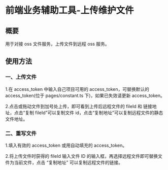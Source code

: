 # 前端业务辅助工具-上传维护文件

## 概要

用于对接 oss 文件服务，上传文件到远程 oss 服务。

## 使用方法

### 一、上传文件

1.在 access_token 中输入自己项目可用的 access_token，可替换默认的 access_token(位于 pages/constant.ts 下)，如果已失效请更新 access_token。

2.点击或拖动文件到加号处上传，即可看到上传后远程文件的 fileId 和 链接地址，点击“复制 fileId”可以复制文件 id，点击“复制地址”可以复制远程文件的静态文件地址。

### 二、重写文件

1.填入有效的 access_token 或用自动填充的 access_token。

2.将上传文件时获得的 fileId 输入文件 ID 的输入框，再选择远程文件即可替换文件为当前文件，点击 “复制地址” 可以复制远程文件的链接。
